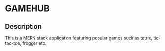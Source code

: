 # GAMEHUB

## Description
This is a MERN stack application featuring popular games such as tetrix, tic-tac-toe, frogger etc.

